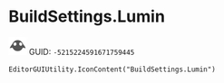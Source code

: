 # BuildSettings.Lumin
![](/img/BuildSettings.Lumin.png)
GUID: `-5215224591671759445`
```
EditorGUIUtility.IconContent("BuildSettings.Lumin")
```
